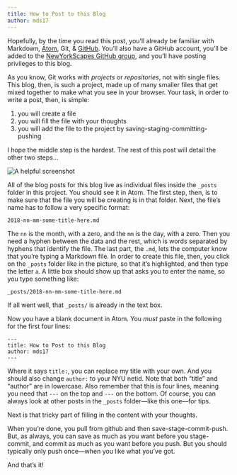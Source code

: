 ```yaml
---
title: How to Post to this Blog
author: mds17
---
```


Hopefully, by the time you read this post, you’ll already be familiar with
Markdown, [Atom](http://atom.io), Git, &  [GitHub](http://github.com). You’ll
also have a GitHub account, you’ll be added to the [NewYorkScapes GitHub
group](http://github.com/nyscapes), and you’ll have posting privileges to this
blog.

As you know, Git works with *projects* or *repositories*, not with single
files. This blog, then, is such a project, made up of many smaller files that
get mixed together to make what you see in your browser. Your task, in order
to write a post, then, is simple:

1.  you will create a file
1.  you will fill the file with your thoughts
1.  you will add the file to the project by saving-staging-committing-pushing

I hope the middle step is the hardest. The rest of this post will detail the
other two steps…

![A helpful screenshot](https://i.imgur.com/RMxqrkJ.png)

All of the blog posts for this blog live as individual files inside the
`_posts` folder in this project. You should see it in Atom. The first step,
then, is to make sure that the file you will be creating is in that folder.
Next, the file’s name has to follow a very specific format:

`2018-nn-mm-some-title-here.md`

The `nn` is the month, with a zero, and the `mm` is the day, with a zero. Then
you need a hyphen between the data and the rest, which is words separated by
hyphens that identify the file. The last part, the `.md`, lets the computer
know that you’re typing a Markdown file. In order to create this file, then,
you click on the `_posts` folder like in the picture, so that it’s
highlighted, and then type the letter `a`. A little box should show up that
asks you to enter the name, so you type something like:

`_posts/2018-nn-mm-some-title-here.md`

If all went well, that `_posts/` is already in the text box.

Now you have a blank document in Atom. You *must* paste in the following for
the first four lines:

```
---
title: How to Post to this Blog
author: mds17
---
```

Where it says `title:`, you can replace my title with your own. And you should
also change `author:` to your NYU netid. Note that both “title” and “author”
are in lowercase. Also remember that this is four lines, meaning you need that
`---` on the top and `---` on the bottom. Of course, you can always look at
other posts in the `_posts` folder—like this one—for tips.

Next is that tricky part of filling in the content with your thoughts.

When you’re done, you pull from github and then save-stage-commit-push. But, as always, you can save as
much as you want before you stage-commit, and commit as much as you want
before you push. But you should typically only push once—when you like what
you’ve got.

And that’s it!
